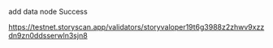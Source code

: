 add data node Success

https://testnet.storyscan.app/validators/storyvaloper19t6g3988z2zhwv9xzzdn9zn0ddsserwln3sjn8
